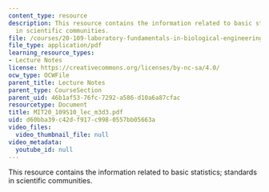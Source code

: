 ```yaml
---
content_type: resource
description: This resource contains the information related to basic statistics; standards
  in scientific communities.
file: /courses/20-109-laboratory-fundamentals-in-biological-engineering-spring-2010/d60bba39c42df917c9980557bb05663a_MIT20_109S10_lec_m3d3.pdf
file_type: application/pdf
learning_resource_types:
- Lecture Notes
license: https://creativecommons.org/licenses/by-nc-sa/4.0/
ocw_type: OCWFile
parent_title: Lecture Notes
parent_type: CourseSection
parent_uid: 46b1af53-76fc-7292-a586-d10a6a87cfac
resourcetype: Document
title: MIT20_109S10_lec_m3d3.pdf
uid: d60bba39-c42d-f917-c998-0557bb05663a
video_files:
  video_thumbnail_file: null
video_metadata:
  youtube_id: null
---
```

This resource contains the information related to basic statistics; standards in scientific communities.